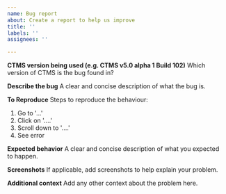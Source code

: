 ```yaml
---
name: Bug report
about: Create a report to help us improve
title: ''
labels: ''
assignees: ''

---
```


**CTMS version being used (e.g. CTMS v5.0 alpha 1 Build 102)**
Which version of CTMS is the bug found in?

**Describe the bug**
A clear and concise description of what the bug is.

**To Reproduce**
Steps to reproduce the behaviour:
1. Go to '...'
2. Click on '....'
3. Scroll down to '....'
4. See error

**Expected behavior**
A clear and concise description of what you expected to happen.

**Screenshots**
If applicable, add screenshots to help explain your problem.

**Additional context**
Add any other context about the problem here.
